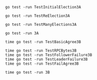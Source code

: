 

```shell
go test -run TestInitialElection3A
```

```shell
go test -run TestReElection3A
```

```shell
go test -run TestManyElections3A

```

```shell
go test -run 3A
```

```shell
time go test -run TestBasicAgree3B
```

```shell
time go test -run TestRPCBytes3B
time go test -run TestFollowerFailure3B
time go test -run TestLeaderFailure3B
time go test -run TestFailAgree3B
```

```shell
time go test -run 3B
```
